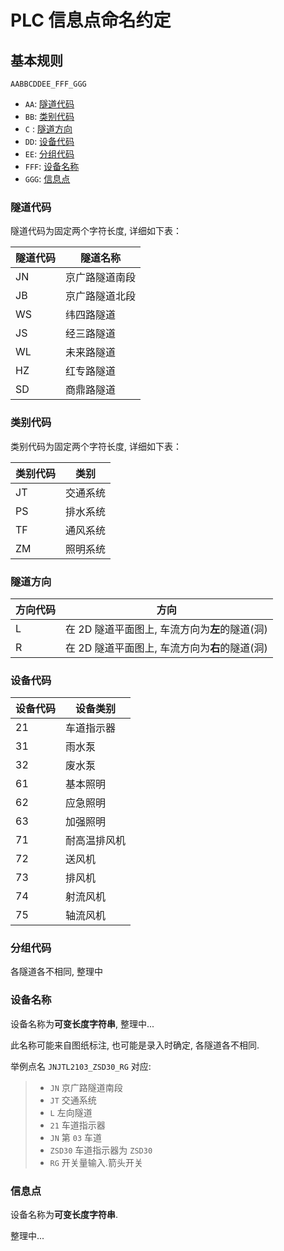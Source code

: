 # PLC 信息点命名约定

## 基本规则

`AABBCDDEE_FFF_GGG`

- `AA`: [隧道代码](#隧道代码)
- `BB`: [类别代码](#类别代码)
- `C` : [隧道方向](#隧道方向)
- `DD`: [设备代码](#设备代码)
- `EE`: [分组代码](#分组代码)
- `FFF`: [设备名称](#设备名称)
- `GGG`: [信息点](#信息点)


### 隧道代码

隧道代码为固定两个字符长度, 详细如下表：

隧道代码 | 隧道名称
------------ | -------------
JN | 京广路隧道南段
JB | 京广路隧道北段
WS | 纬四路隧道
JS | 经三路隧道
WL | 未来路隧道
HZ | 红专路隧道
SD | 商鼎路隧道

### 类别代码

类别代码为固定两个字符长度, 详细如下表：

类别代码 | 类别
------------ | -------------
JT | 交通系统
PS | 排水系统
TF | 通风系统
ZM | 照明系统

### 隧道方向

方向代码 | 方向
------------ | -------------
L | 在 2D 隧道平面图上, 车流方向为**左**的隧道(洞)
R | 在 2D 隧道平面图上, 车流方向为**右**的隧道(洞)

### 设备代码

设备代码 | 设备类别
------------ | -------------
21 | 车道指示器
31 | 雨水泵
32 | 废水泵
61 | 基本照明
62 | 应急照明
63 | 加强照明
71 | 耐高温排风机
72 | 送风机
73 | 排风机
74 | 射流风机
75 | 轴流风机
            
### 分组代码

各隧道各不相同, 整理中

### 设备名称

设备名称为**可变长度字符串**, 整理中...

此名称可能来自图纸标注, 也可能是录入时确定, 各隧道各不相同.

举例点名 `JNJTL2103_ZSD30_RG` 对应:
> * `JN` 京广路隧道南段
> * `JT` 交通系统
> * `L`  左向隧道
> * `21` 车道指示器
> * `JN` 第 `03` 车道
> * `ZSD30` 车道指示器为 `ZSD30`
> * `RG` 开关量输入.箭头开关

### 信息点

设备名称为**可变长度字符串**.

整理中...


